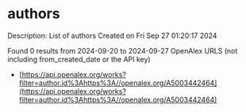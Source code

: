 # authors
Description: List of authors
Created on Fri Sep 27 01:20:17 2024

Found 0 results from 2024-09-20 to 2024-09-27
OpenAlex URLS (not including from_created_date or the API key)
- [https://api.openalex.org/works?filter=author.id%3Ahttps%3A//openalex.org/A5003442464](https://api.openalex.org/works?filter=author.id%3Ahttps%3A//openalex.org/A5003442464)

